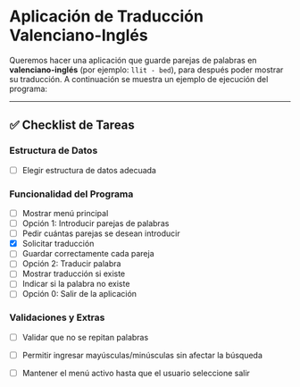 
# Aplicación de Traducción Valenciano-Inglés #

Queremos hacer una aplicación que guarde parejas de palabras en **valenciano-inglés** (por ejemplo: `llit - bed`), para después poder mostrar su traducción. A continuación se muestra un ejemplo de ejecución del programa:

---



## ✅ Checklist de Tareas

### Estructura de Datos
- [ ] Elegir estructura de datos adecuada 

### Funcionalidad del Programa
- [ ] Mostrar menú principal
- [ ] Opción 1: Introducir parejas de palabras
- [ ] Pedir cuántas parejas se desean introducir
- [x] Solicitar traducción 
- [ ] Guardar correctamente cada pareja
- [ ] Opción 2: Traducir palabra
- [ ] Mostrar traducción si existe
- [ ] Indicar si la palabra no existe
- [ ] Opción 0: Salir de la aplicación

### Validaciones y Extras
- [ ] Validar que no se repitan palabras
- [ ] Permitir ingresar mayúsculas/minúsculas sin afectar la búsqueda
- [ ] Mantener el menú activo hasta que el usuario seleccione salir

